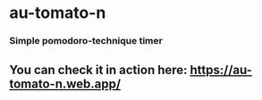 # au-tomato-n
### Simple pomodoro-technique timer

## You can check it in action here: https://au-tomato-n.web.app/
